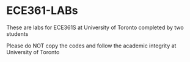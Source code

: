 # ECE361-LABs
These are labs for ECE361S at University of Toronto completed by two students

Please do NOT copy the codes and follow the academic integrity at University of Toronto
